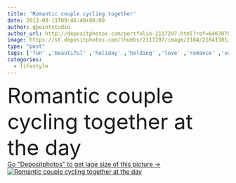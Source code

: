 ```yaml
---
title: 'Romantic couple cycling together'
date: 2013-03-11T09:46:40+00:00
author: gpointstudio
author_url: http://depositphotos.com/portfolio-2117297.html?ref=64678756
image: https://st.depositphotos.com/thumbs/2117297/image/2184/21841381/api_thumb_450.jpg?forcejpeg=true
type: "post"
tags: ['fun' ,'beautiful' ,'holiday' ,'holding' ,'love' ,'romance' ,'vacations' ,'female' ,'smiling' ,'summer' ,'people' ,'meadow' ,'outdoors' ,'field' ,'joy' ,'nature' ,'cute' ,'action' ,'tree' ,'affectionate' ,'man' ,'retro' ,'vintage' ,'hands' ,'road' ,'sunset' ,'village' ,'couple' ,'romantic' ,'woman' ,'lifestyle' ,'wheat' ,'togetherness' ,'fitness' ,'vacation' ,'bicycle' ,'cycle' ,'cycling' ,'couples' ,'loving' ,'behind' ,'dating' ,'bonding' ,'amor' ,'amour' ,'naturaleza' ]
categories: 
  - lifestyle
---
```

<div aling="center">
            <font size="60"> Romantic couple cycling together at the day</font>   
</div>
<div>
    <a href='https://depositphotos.com/21841381/stock-photo-romantic-couple-cycling-together.html?ref=64678756' target=_blank > Go "Depositphotos" to get lage size of this picture ->
        <img href='https://depositphotos.com/21841381/stock-photo-romantic-couple-cycling-together.html?ref=64678756' src='https://st.depositphotos.com/2117297/2184/i/950/depositphotos_21841381-stock-photo-romantic-couple-cycling-together.jpg?forcejpeg=true' alt='Romantic couple cycling together at the day' >
    </a>
</div>
